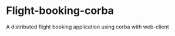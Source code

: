 Flight-booking-corba
====================

A distributed flight booking application using corba with web-client
